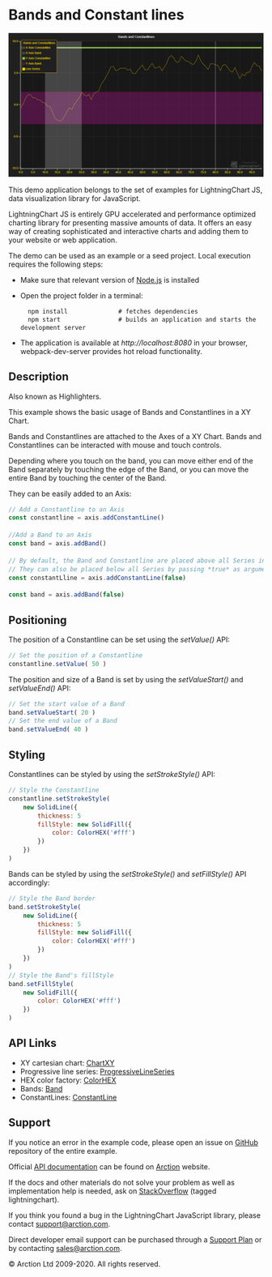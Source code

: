 # Bands and Constant lines

![Bands and Constant lines](bandsConstantLines.png)

This demo application belongs to the set of examples for LightningChart JS, data visualization library for JavaScript.

LightningChart JS is entirely GPU accelerated and performance optimized charting library for presenting massive amounts of data. It offers an easy way of creating sophisticated and interactive charts and adding them to your website or web application.

The demo can be used as an example or a seed project. Local execution requires the following steps:

- Make sure that relevant version of [Node.js](https://nodejs.org/en/download/) is installed
- Open the project folder in a terminal:

        npm install              # fetches dependencies
        npm start                # builds an application and starts the development server

- The application is available at *http://localhost:8080* in your browser, webpack-dev-server provides hot reload functionality.


## Description

Also known as Highlighters.

This example shows the basic usage of Bands and Constantlines in a XY Chart.

Bands and Constantlines are attached to the Axes of a XY Chart.
Bands and Constantlines can be interacted with mouse and touch controls.

Depending where you touch on the band, you can move either end of the Band separately by touching the edge of the Band, or you can move the entire Band by touching the center of the Band.

They can be easily added to an Axis:

```javascript
// Add a Constantline to an Axis
const constantline = axis.addConstantLine()

//Add a Band to an Axis
const band = axis.addBand()

// By default, the Band and Constantline are placed above all Series in the Chart.
// They can also be placed below all Series by passing *true* as argument when creating one.
const constantLline = axis.addConstantLine(false)

const band = axis.addBand(false)
```

## Positioning

The position of a Constantline can be set using the *setValue()* API:

```javascript
// Set the position of a Constantline
constantline.setValue( 50 )
```

The position and size of a Band is set by using the *setValueStart()* and *setValueEnd()* API:

```javascript
// Set the start value of a Band
band.setValueStart( 20 )
// Set the end value of a Band
band.setValueEnd( 40 )
```

## Styling

Constantlines can be styled by using the *setStrokeStyle()* API:

```javascript
// Style the Constantline
constantline.setStrokeStyle(
    new SolidLine({
        thickness: 5
        fillStyle: new SolidFill({
            color: ColorHEX('#fff')
        })
    })
)
```

Bands can be styled by using the *setStrokeStyle()* and *setFillStyle()* API accordingly:

```javascript
// Style the Band border
band.setStrokeStyle(
    new SolidLine({
        thickness: 5
        fillStyle: new SolidFill({
            color: ColorHEX('#fff')
        })
    })
)
// Style the Band's fillStyle
band.setFillStyle(
    new SolidFill({
        color: ColorHEX('#fff')
    })
)
```


## API Links

* XY cartesian chart: [ChartXY]
* Progressive line series: [ProgressiveLineSeries]
* HEX color factory: [ColorHEX]
* Bands: [Band]
* ConstantLines: [ConstantLine]


## Support

If you notice an error in the example code, please open an issue on [GitHub][0] repository of the entire example.

Official [API documentation][1] can be found on [Arction][2] website.

If the docs and other materials do not solve your problem as well as implementation help is needed, ask on [StackOverflow][3] (tagged lightningchart).

If you think you found a bug in the LightningChart JavaScript library, please contact support@arction.com.

Direct developer email support can be purchased through a [Support Plan][4] or by contacting sales@arction.com.

[0]: https://github.com/Arction/
[1]: https://www.arction.com/lightningchart-js-api-documentation/
[2]: https://www.arction.com
[3]: https://stackoverflow.com/questions/tagged/lightningchart
[4]: https://www.arction.com/support-services/

© Arction Ltd 2009-2020. All rights reserved.


[ChartXY]: https://www.arction.com/lightningchart-js-api-documentation/v1.3.0/classes/chartxy.html
[ProgressiveLineSeries]: https://www.arction.com/lightningchart-js-api-documentation/v1.3.0/classes/progressivelineseries.html
[ColorHEX]: https://www.arction.com/lightningchart-js-api-documentation/v1.3.0/globals.html#colorhex
[Band]: https://www.arction.com/lightningchart-js-api-documentation/v1.3.0/classes/band.html
[ConstantLine]: https://www.arction.com/lightningchart-js-api-documentation/v1.3.0/classes/constantline.html


